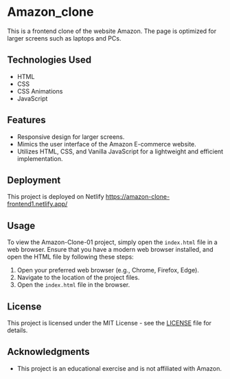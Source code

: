 # Amazon_clone

This is a frontend clone of the website Amazon. The page is optimized for larger screens such as laptops and PCs.

## Technologies Used

- HTML
- CSS
- CSS Animations
- JavaScript

## Features

- Responsive design for larger screens.
- Mimics the user interface of the Amazon E-commerce website.
- Utilizes HTML, CSS, and Vanilla JavaScript for a lightweight and efficient implementation.

## Deployment

This project is deployed on Netlify https://amazon-clone-frontend1.netlify.app/

## Usage

To view the Amazon-Clone-01 project, simply open the `index.html` file in a web browser. Ensure that you have a modern web browser installed, and open the HTML file by following these steps:

1. Open your preferred web browser (e.g., Chrome, Firefox, Edge).
2. Navigate to the location of the project files.
3. Open the `index.html` file in the browser.

## License

This project is licensed under the MIT License - see the [LICENSE](LICENSE) file for details.

## Acknowledgments

- This project is an educational exercise and is not affiliated with Amazon.
